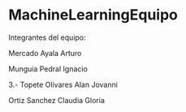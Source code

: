 # MachineLearningEquipo

Integrantes del equipo:

  Mercado Ayala Arturo
  
  Munguia Pedral Ignacio
  
  3.- Topete Olivares Alan Jovanni
  
  Ortiz Sanchez Claudia Gloria


